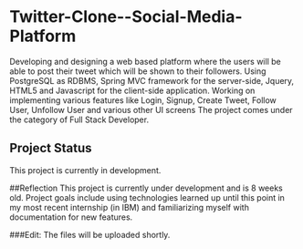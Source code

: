 # Twitter-Clone--Social-Media-Platform
Developing and designing a web based platform where the users will be able to post their tweet which will be shown to their followers. Using PostgreSQL as RDBMS, Spring MVC framework for the server-side, Jquery, HTML5 and Javascript for the client-side application. Working on implementing various features like Login, Signup, Create Tweet, Follow User, Unfollow User and various other UI screens
The project comes under the category of Full Stack Developer.

## Project Status
This project is currently in development.

##Reflection
This project is currently under development and is 8 weeks old. Project goals include using technologies learned up until this point in my most recent internship (in IBM) and familiarizing myself with documentation for new features.

###Edit: The files will be uploaded shortly.
